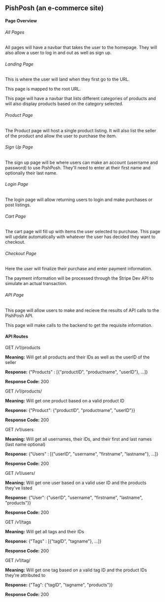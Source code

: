 ## PishPosh (an e-commerce site)

#### Page Overview

###### All Pages

All pages will have a navbar that takes the user to the homepage. They will also allow a user to log in and out as well as sign up.

###### Landing Page

This is where the user will land when they first go to the URL.

This page is mapped to the root URL.

This page will have a navbar that lists different categories of products and will also display products based on the category selected.

###### Product Page

The Product page will host a single product listing. It will also list the seller of the product and allow the user to purchase the item.

###### Sign Up Page

The sign up page will be where users can make an account (username and password) to use PishPosh. They'll need to enter at their first name and optionally their last name.

###### Login Page

The login page will allow returning users to login and make purchases or post listings.

###### Cart Page

The cart page will fill up with items the user selected to purchase. This page will update automatically with whatever the user has decided they want to checkout.

###### Checkout Page

Here the user will finalize their purchase and enter payment information.

The payment information will be processed through the Stripe Dev API to simulate an actual transaction.

###### API Page

This page will allow users to make and recieve the results of API calls to the PishPosh API.

This page will make calls to the backend to get the requisite information.


#### API Routes

GET /v1/products

**Meaning:** Will get all products and their IDs as well as the userID of the seller

**Response:** {"Products" : [{"productID", "productname", "userID"}, ...]}

**Response Code:** 200

GET /v1/products/<productID>

**Meaning:** Will get one product based on a valid product ID

**Response:** {"Product": {"productID", "productname", "userID"}}

**Response Code:** 200



GET /v1/users

**Meaning:** Will get all usernames, their IDs, and their first and last names (last name optional)

**Response:** {"Users" : [{"userID", "username", "firstname", "lastname"}, ...]}

**Response Code:** 200

GET /v1/users/<userId>

**Meaning:** Will get one user based on a valid user ID and the products they've listed

**Response:** {"User": {"userID", "username", "firstname", "lastname", "products"}}

**Response Code:** 200



GET /v1/tags

**Meaning:** Will get all tags and their IDs

**Response:** {"Tags" : [{"tagID", "tagname"}, ...]}

**Response Code:** 200

GET /v1/tag/<tagID>

**Meaning:** Will get one tag based on a valid tag ID and the product IDs they're attributed to

**Response:** {"Tag": {"tagID", "tagname", "products"}}

**Response Code:** 200